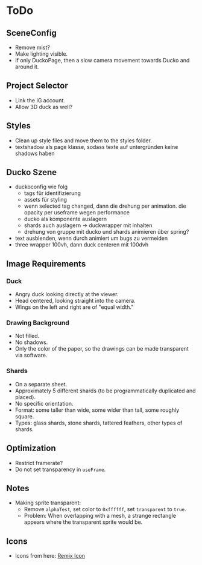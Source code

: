 # ToDo

## SceneConfig

- Remove mist?
- Make lighting visible.
- If only DuckoPage, then a slow camera movement towards Ducko and around it.

## Project Selector

- Link the IG account.
- Allow 3D duck as well?

## Styles

- Clean up style files and move them to the styles folder.
- textshadow als page klasse, sodass texte auf untergründen keine shadows haben

## Ducko Szene

- duckoconfig wie folg
  - tags für identifizierung
  - assets für styling
  - wenn selected tag changed, dann die drehung per animation. die opacity per useframe wegen performance
  - ducko als komponente auslagern
  - shards auch auslagern -> duckwrapper mit inhalten
  - drehung von gruppe mit ducko und shards animieren über spring?
- text ausblenden, wenn durch animiert um bugs zu vermeiden
- three wrapper 100vh, dann duck centeren mit 100dvh

## Image Requirements

### Duck

- Angry duck looking directly at the viewer.
- Head centered, looking straight into the camera.
- Wings on the left and right are of "equal width."

### Drawing Background

- Not filled.
- No shadows.
- Only the color of the paper, so the drawings can be made transparent via software.

### Shards

- On a separate sheet.
- Approximately 5 different shards (to be programmatically duplicated and placed).
- No specific orientation.
- Format: some taller than wide, some wider than tall, some roughly square.
- Types: glass shards, stone shards, tattered feathers, other types of shards.

## Optimization

- Restrict framerate?
- Do not set transparency in `useFrame`.

## Notes

- Making sprite transparent:
  - Remove `alphaTest`, set color to `0xffffff`, set `transparent` to `true`.
  - Problem: When overlapping with a mesh, a strange rectangle appears where the transparent sprite would be.

## Icons

- Icons from here: [Remix Icon](https://remixicon.com/)
